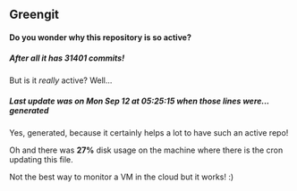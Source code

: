 ## Greengit

#### Do you wonder why this repository is so active?

##### After all it has 31401 commits!

But is it *really* active? Well...

##### Last update was on Mon Sep 12 at 05:25:15 when those lines were... generated

Yes, generated, because it certainly helps a lot to have such an active repo!

Oh and there was **27%** disk usage on the machine
where there is the cron updating this file.

Not the best way to monitor a VM in the cloud but it works! :)
